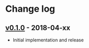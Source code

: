 # Change log

## [v0.1.0] - 2018-04-xx

* Initial implementation and release

[v0.1.0]: https://github.com/piotrmurach/tty-markdown/compare/v0.1.0
